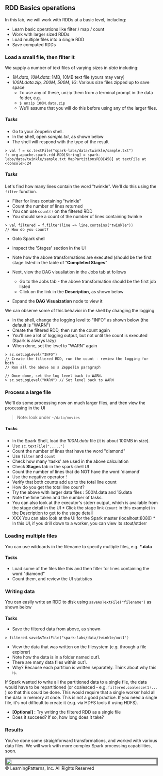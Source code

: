 <link rel='stylesheet' href='../assets/main.css'/>

<!-- [<< back to main index](../README.md) -->

## RDD Basics operations

In this lab, we will work with RDDs at a basic level, including:
 
* Learn basic operations like filter / map / count
* Work with larger sized RDDs
* Load multiple files into a single RDD
* Save computed RDDs

### Load a small file, then filter it

We supply a number of text files of varying sizes in *data* including:

* *1M.data, 10M.data*: 1MB, 10MB text file (yours may vary)
* *100M.data.zip, 200M, 500M, 1G*: Various size files zipped up to save space
	* To use any of these, unzip them from a terminal prompt in the data folder, e.g.
	* `$ unzip 100M.data.zip`
	* We'll assume that you will do this before using any of the larger files.

##### Tasks
* Go to your Zeppelin shell.
* In the shell, open *sample.txt*, as shown below
 * The shell will respond with the type of the result

```
> val f = sc.textFile("spark-labs/data/twinkle/sample.txt")
f: org.apache.spark.rdd.RDD[String] = spark-labs/data/twinkle/sample.txt MapPartitionsRDD[458] at textFile at <console>:24
```

##### Tasks
Let's find how many lines contain the word "twinkle".  We'll do this using the `filter` function.

* Filter for lines containing "twinkle"
* Count the number of lines returned
 * You can use `count()` on the filtered RDD
 * You should see a count of the number of lines containing twinkle

```
> val filtered = f.filter(line => line.contains("twinkle"))
// How do you count?
```

* Goto Spark shell
* Inspect the 'Stages' section in the UI
* Note how the above transformations are executed (should be the first stage listed in the table of "**Completed Stages**"
* Next, view the DAG visualiation in the Jobs tab at follows
	* Go to the Jobs tab - the above transformation should be the first job listed
	* Click on the link in the **Description**, as shown below

* Expand the **DAG Visuaization** node to view it

We can observe some of this behavior in the shell by changing the logging

* In the shell, change the logging level to "INFO" as shown below (the default is "WARN")
 * Create the filtered RDD, then run the count again
 * You'll see a lot of logging output, but not until the count is executed (Spark is always lazy)
 * When done, set the level to "WARN" again

```
> sc.setLogLevel("INFO")
// Create the filtered RDD, run the count - review the logging for both ...
// Run all the above as a Zeppelin paragraph

// Once done, set the log level back to WARN.
> sc.setLogLevel("WARN") // Set level back to WARN
```

### Process a large file

We'll do some processing now on much larger files, and then view the processing in the UI

>Note: look under `~/data/movies`

##### Tasks

* In the Spark Shell, load the *100M.data* file (it is about 100MB in size).
 * Use `sc.textFile(".....")`
* Count the number of lines that have the word "diamond"
 * Use `filter` and `count`
* Check how many 'tasks' are used in the above calculation
 * Check **Stages** tab in the spark shell UI 
* Count the number of lines that do NOT have the word 'diamond'  
 * Use the negative operator  !
* Verify that both counts add up to the total line count
 * How do you get the total line count?
* Try the above with larger data files : 500M.data and 1G.data
 * Note the time taken and the number of tasks.
 * You can also look at the executor's stderr output, which is available from the stage detail in the UI
		* Click the stage link (`count` in this example) in the Description to get to the stage detail 
 * XXX You can also look at the UI for the Spark master (localhost:8080)
		* In this UI, if you drill down to a worker, you can view its stout/stderr
 
 
### Loading multiple files	

You can use wildcards in the filename to specify multiple files, e.g. __*.data__

#### Tasks

* Load some of the files like this and then filter for lines containing the word "diamond"
* Count them, and review the UI statistics


### Writing data

You can easily write an RDD to disk using `saveAsTextFile("filename")` as shown below

#### Tasks

* Save the filtered data from above, as shown

```
> filtered.saveAsTextFile("spark-labs/data/twinkle/out1")
```
* View the data that was written on the filesystem (e.g. through a file explorer)
 * Note how the data is in a folder named out1.
 * There are many data files within out1.
 * Why? Because each partition is written separately.  Think about why this is.

If Spark wanted to write all the partitioned data to a single file, the data would have to be repartitioned (or coalesced - e.g. `filtered.coalesce(1)...` ) so that this could be done.  This would require that a single worker hold all the data in memory at once.  This is not a good practice.  If you need a single file, it's not difficult to create it (e.g. via HDFS tools if using HDFS).

* **[Optional]** : Try writing the filtered RDD as a single file
 * Does it succeed?  If so, how long does it take?
	

### Results

You've done some straighforward transformations, and worked with various data files.  We will work with more complex Spark processing capabilities, soon.

<Img src="../images/Stop.png" style="border: 5px solid grey ; max-width:100%; display: block; margin-left: auto;  margin-right: auto " /> 

<footer>
&copy; LearningPatterns, Inc. All Rights Reserved
</footer>

<div style="page-break-after: always;"></div>
